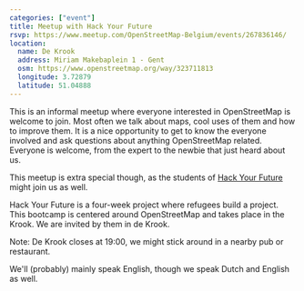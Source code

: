 ```yaml
---
categories: ["event"]
title: Meetup with Hack Your Future
rsvp: https://www.meetup.com/OpenStreetMap-Belgium/events/267836146/
location:
  name: De Krook
  address: Miriam Makebaplein 1 - Gent
  osm: https://www.openstreetmap.org/way/323711813
  longitude: 3.72879
  latitude: 51.04888
---
```


This is an informal meetup where everyone interested in OpenStreetMap is welcome to join. Most often we talk about maps, cool uses of them and how to improve them. It is a nice opportunity to get to know the everyone involved and ask questions about anything OpenStreetMap related. Everyone is welcome, from the expert to the newbie that just heard about us.

This meetup is extra special though, as the students of [Hack Your Future](https://hackyourfuture.be/) might join us as well.

Hack Your Future is a four-week project where refugees build a project. This bootcamp is centered around OpenStreetMap and takes place in the Krook. We are invited by them in de Krook.

Note: De Krook closes at 19:00, we might stick around in a nearby pub or restaurant.

We'll (probably) mainly speak English, though we speak Dutch and English as well.
